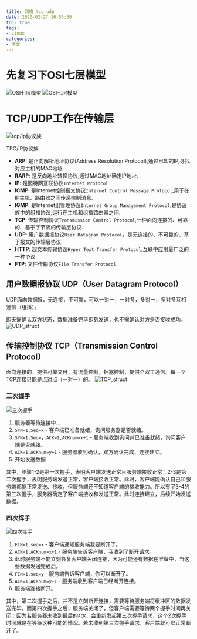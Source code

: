 ```yaml
---
title: 网络_tcp_udp
date: 2020-02-27 16:55:50
toc: true
tags: 
- Linux
categories: 
- 博文
---
```

# 先复习下OSI七层模型
![OSI七层模型](/images/linux/OSI_layers.jpeg)
![OSI七层模型](/images/linux/OSI_2_tcpip.jpeg)

# TCP/UDP工作在传输层
![tcp/ip协议族](/images/linux/tpcip_struct.jpeg)

TPC/IP协议族
- **ARP**: 是正向解析地址协议(Address Resolution Protocol),通过已知的IP,寻找对应主机的MAC地址.
- **RARP**: 是反向地址转换协议,通过MAC地址确定IP地址.
- **IP**: 是因特网互联协议`Internet Protocol`
- **ICMP**: 是Internet控制报文协议`Internet Control Message Protocol`,用于在IP主机、路由器之间传递控制消息.
- **IGMP**: 是Internet组管理协议`Internet Group Management Protocol`,是协议族中的组播协议,运行在主机和组播路由器之间.
- **TCP**: 传输控制协议`Transmission Control Protocol`,一种面向连接的、可靠的、基于字节流的传输层协议.
- **UDP**: 用户数据报协议`User Datagram Protocol`，是无连接的、不可靠的、基于报文的传输层协议.
- **HTTP**: 超文本传输协议`Hyper Text Transfer Protocol`,互联中应用最广泛的一种协议.
- **FTP**: 文件传输协议`File Transfer Protocol`


## 用户数据报协议 UDP（User Datagram Protocol）
UDP面向数据报，无连接，不可靠，可以一对一，一对多，多对一，多对多互相通信（组播）。

即无需确认双方状态，数据准备完毕即刻发送，也不需确认对方是否接收成功。
![UDP_struct](/images/linux/UDP_struct.png)

## 传输控制协议 TCP（Transmission Control Protocol）
面向连接的，提供可靠交付，有流量控制，拥塞控制，提供全双工通信。每一个TCP连接只能是点对点（一对一）的。
![TCP_struct](/images/linux/TCP_struct.jpeg)

### 三次握手
![三次握手](/images/linux/tcp_3-way_handshake.jpeg)

1. 服务器等待连接中...
2. `SYN=1,Seq=x` - 客户端已准备就绪，询问服务器是否就绪。
3. `SYN=1,Seq=y,ACK=1,ACKnum=x+1` - 服务端收到询问并已准备就绪，询问客户端是否就绪。
4. `ACK=1,ACKnum=y+1` - 服务器收到确认，双方确认完成，连接建立。
5. 开始发送数据

其中，步骤1-2是第一次握手，表明客户端发送正常且服务端接收正常；2-3是第二次握手，表明服务端发送正常，客户端接收正常。此时，客户端能确认自己和服务端都能正常发送、接收，但服务端还不知道客户端的接收能力。所以有了3-4的第三次握手，服务器确定了客户端接收和发送正常。此时连接建立，后续开始发送数据。

### 四次挥手
![四次挥手](/images/linux/tcp_4-way_handshake.jpeg.jpeg)

1. `FIN=1,seq=x` - 客户端通知服务端我要断开了。
2. `ACK=1,ACKnum=x+1` - 服务端告诉客户端，我收到了断开请求。
3. 此时服务端不能立刻答复客户端关闭连接，因为可能还有数据在准备中，当这些数据发送完成后。
4. `FIN=1,seq=y` - 服务端告诉客户端，你可以断开了。
5. `ACK=1,ACKnum=y+1` - 服务端收到客户端已经断开连接。
6. 服务端连接断开。

其中，第二次握手之后，并不是立刻断开连接，需要等待服务端将缓冲区的数据发送完毕。而第四次握手之后，服务端关闭了，但客户端需要等待两个握手时间再关闭：因为若服务器未收到最后的`ACK`，会重新发起第三次握手请求，这个2次握手时间就是在等待这种可能的情况。若未收到第三次握手请求，客户端就可以正常断开了。
